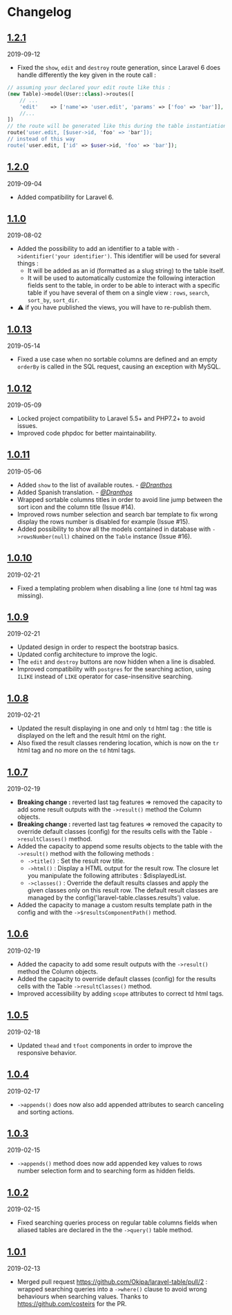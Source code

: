 # Changelog

## [1.2.1](https://github.com/Okipa/laravel-table/releases/tag/1.2.1)
2019-09-12
- Fixed the `show`, `edit` and `destroy` route generation, since Laravel 6 does handle differently the key given in the route call :
```php
// assuming your declared your edit route like this :
(new Table)->model(User::class)->routes([
    // ...
    'edit'    => ['name'=> 'user.edit', 'params' => ['foo' => 'bar']],
    //...
])
// the route will be generated like this during the table instantiation :
route('user.edit, [$user->id, 'foo' => 'bar']);
// instead of this way
route('user.edit, ['id' => $user->id, 'foo' => 'bar']);
```

## [1.2.0](https://github.com/Okipa/laravel-table/releases/tag/1.2.0)
2019-09-04
- Added compatibility for Laravel 6.

## [1.1.0](https://github.com/Okipa/laravel-table/releases/tag/1.1.0)
2019-08-02
- Added the possibility to add an identifier to a table with `->identifier('your identifier')`. This identifier will be used for several things :
  - It will be added as an id (formatted as a slug string) to the table itself.
  - It will be used to automatically customize the following interaction fields sent to the table, in order to be able to interact with a specific table if you have several of them on a single view : `rows`, `search`, `sort_by`, `sort_dir`.
- :warning: if you have published the views, you will have to re-publish them.  

## [1.0.13](https://github.com/Okipa/laravel-table/releases/tag/1.0.13)
2019-05-14
- Fixed a use case when no sortable columns are defined and an empty `orderBy` is called in the SQL request, causing an exception with MySQL.

## [1.0.12](https://github.com/Okipa/laravel-table/releases/tag/1.0.12)
2019-05-09
- Locked project compatibility to Laravel 5.5+ and PHP7.2+ to avoid issues.
- Improved code phpdoc for better maintainability.

## [1.0.11](https://github.com/Okipa/laravel-table/releases/tag/1.0.11)
2019-05-06
- Added `show` to the list of available routes. - _[@Dranthos](https://github.com/Dranthos)_
- Added Spanish translation. - _[@Dranthos](https://github.com/Dranthos)_
- Wrapped sortable columns titles in order to avoid line jump between the sort icon and the column title (Issue #14).
- Improved rows number selection and search bar template to fix wrong display the rows number is disabled for example (Issue #15).
- Added possibility to show all the models contained in database with `->rowsNumber(null)` chained on the `Table` instance (Issue #16).

## [1.0.10](https://github.com/Okipa/laravel-table/releases/tag/1.0.10)
2019-02-21
- Fixed a templating problem when disabling a line (one `td` html tag was missing).

## [1.0.9](https://github.com/Okipa/laravel-table/releases/tag/1.0.9)
2019-02-21
- Updated design in order to respect the bootstrap basics.
- Updated config architecture to improve the logic.
- The `edit` and `destroy` buttons are now hidden when a line is disabled.
- Improved compatibility with `postgres` for the searching action, using `ILIKE` instead of `LIKE` operator for case-insensitive searching.

## [1.0.8](https://github.com/Okipa/laravel-table/releases/tag/1.0.8)
2019-02-21
- Updated the result displaying in one and only `td` html tag : the title is displayed on the left and the result html on the right.
- Also fixed the result classes rendering location, which is now on the `tr` html tag and no more on the `td` html tags.

## [1.0.7](https://github.com/Okipa/laravel-table/releases/tag/1.0.7)
2019-02-19
- **Breaking change :** reverted last tag features => removed the capacity to add some result outputs with the `->result()` method the Column objects.
- **Breaking change :** reverted last tag features => removed the capacity to override default classes (config) for the results cells with the Table `->resultClasses()` method.
- Added the capacity to append some results objects to the table with the `->result()` method with the following methods :
  - `->title()` : Set the result row title.
  - `->html()` : Display a HTML output for the result row. The closure let you manipulate the following attributes : \$displayedList.
  - `->classes()` : Override the default results classes and apply the given classes only on this result row. The default result classes are managed by the config('laravel-table.classes.results') value.
- Added the capacity to manage a custom results template path in the config and with the `->$resultsComponentPath()` method.

## [1.0.6](https://github.com/Okipa/laravel-table/releases/tag/1.0.6)
2019-02-19
- Added the capacity to add some result outputs with the `->result()` method the Column objects.
- Added the capacity to override default classes (config) for the results cells with the Table `->resultClasses()` method.
- Improved accessibility by adding `scope` attributes to correct td html tags.

## [1.0.5](https://github.com/Okipa/laravel-table/releases/tag/1.0.5)
2019-02-18
- Updated `thead` and `tfoot` components in order to improve the responsive behavior.

## [1.0.4](https://github.com/Okipa/laravel-table/releases/tag/1.0.4)
2019-02-17
- `->appends()` does now also add appended attributes to search canceling and sorting actions.

## [1.0.3](https://github.com/Okipa/laravel-table/releases/tag/1.0.3)
2019-02-15
- `->appends()` method does now add appended key values to rows number selection form and to searching form as hidden fields.

## [1.0.2](https://github.com/Okipa/laravel-table/releases/tag/1.0.2)
2019-02-15
- Fixed searching queries process on regular table columns fields when aliased tables are declared in the the `->query()` table method.

## [1.0.1](https://github.com/Okipa/laravel-table/releases/tag/1.0.1)
2019-02-13
- Merged pull request https://github.com/Okipa/laravel-table/pull/2 : wrapped searching queries into a `->where()` clause to avoid wrong behaviours when searching values. Thanks to https://github.com/costeirs for the PR.
